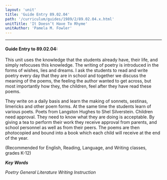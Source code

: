 ```yaml
---
layout: 'unit'
title: 'Guide Entry 89.02.04'
path: '/curriculum/guides/1989/2/89.02.04.x.html'
unitTitle: 'It Doesn’t Have To Rhyme'
unitAuthor: 'Pamela M. Fowler'
---
```


<body>
<hr/>
 <h4>
  Guide Entry to 89.02.04:
 </h4>
 This unit uses the knowledge that the students already have, their life, and simply refocuses this knowledge. The writing of poetry is introduced in the forms of wishes, lies and dreams. I ask the students to read and write poetry every day that they are in school and together we discuss the meaning of the poems, the feeling the author wanted to get across, but most importantly how they, the children, feel after they have read these poems.
 <p>
  They write on a daily basis and learn the making of sonnets, sestinas, limericks and other poem forms. At the same time the students learn of various poets. Poets from Langston Hughes to Shel Silverstein. Children need approval. They need to know what they are doing is acceptable. By giving a tea to perform their work they receive approval from parents, and school personnel as well as from their peers. The poems are then photocopied and bound into a book which each child will receive at the end of the year.
 </p>
 <p>
  (Recommended for English, Reading, Language, and Writing classes, grades K-12)
 </p>
<p>
  <b>
   <i>
    Key Words
   </i>
  </b>
  <br/>
 </p>
 <p>
  <i>
   Poetry General Literature Writing Instruction
  </i>
 </p>

</body>
